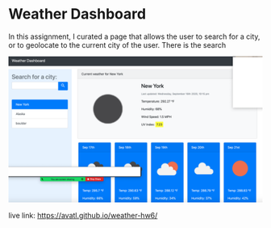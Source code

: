 # Weather Dashboard

In this assignment, I curated a page that allows the user to search for a city, or to geolocate to the current city of the user. There is the search 

<img src="Assets/pic1.png"/>

live link: https://avatl.github.io/weather-hw6/
